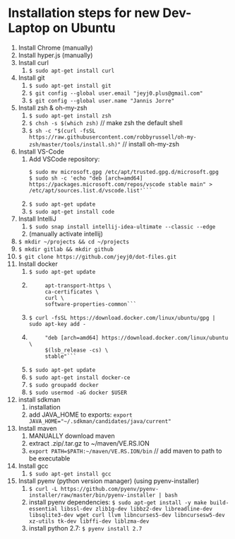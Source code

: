 # Installation steps for new Dev-Laptop on Ubuntu

1. Install Chrome (manually)
2. Install hyper.js (manually)
3. Install curl
	1. ```$ sudo apt-get install curl```
4. Install git
	1. ```$ sudo apt-get install git```
	2. ```$ git config --global user.email "jeyj0.plus@gmail.com"```
	3. ```$ git config --global user.name "Jannis Jorre"```
5. Install zsh & oh-my-zsh
	1. ```$ sudo apt-get install zsh```
	2. ```$ chsh -s $(which zsh)``` // make zsh the default shell
	3. ```$ sh -c "$(curl -fsSL https://raw.githubusercontent.com/robbyrussell/oh-my-zsh/master/tools/install.sh)"``` // install oh-my-zsh
6. Install VS-Code
	1. Add VSCode repository:
		```$ curl https://packages.microsoft.com/keys/microsoft.asc | gpg --dearmor > microsoft.gpg
		$ sudo mv microsoft.gpg /etc/apt/trusted.gpg.d/microsoft.gpg
		$ sudo sh -c 'echo "deb [arch=amd64] https://packages.microsoft.com/repos/vscode stable main" > /etc/apt/sources.list.d/vscode.list'```
	2. ```$ sudo apt-get update```
	3. ```$ sudo apt-get install code```
7. Install IntelliJ
	1. ```$ sudo snap install intellij-idea-ultimate --classic --edge```
	2. (manually activate intellij)
8. ```$ mkdir ~/projects && cd ~/projects```
9. ```$ mkdir gitlab && mkdir github```
10. ```$ git clone https://github.com/jeyj0/dot-files.git```
11. Install docker
	1. ```$ sudo apt-get update```
	2. ```$ sudo apt-get install \
    		apt-transport-https \
    		ca-certificates \
    		curl \
    		software-properties-common```
	3. ```$ curl -fsSL https://download.docker.com/linux/ubuntu/gpg | sudo apt-key add -```
	4. ```$ sudo add-apt-repository \
   			"deb [arch=amd64] https://download.docker.com/linux/ubuntu \
   			$(lsb_release -cs) \
   			stable"```
	5. ```$ sudo apt-get update```
	6. ```$ sudo apt-get install docker-ce```
	7. ```$ sudo groupadd docker```
	8. ```$ sudo usermod -aG docker $USER```
12. install sdkman
	1. installation
	2. add JAVA_HOME to exports: `export JAVA_HOME="~/.sdkman/candidates/java/current"`
12. Install maven
	1. MANUALLY download maven
	2. extract .zip/.tar.gz to ~/maven/VE.RS.ION
	3. `export PATH=$PATH:~/maven/VE.RS.ION/bin` // add maven to path to be executable
13. Install gcc
	1. `$ sudo apt-get install gcc`
14. Install pyenv (python version manager) (using pyenv-installer)
	1. `$ curl -L https://github.com/pyenv/pyenv-installer/raw/master/bin/pyenv-installer | bash`
	2. install pyenv dependencies:
		`$ sudo apt-get install -y make build-essential libssl-dev zlib1g-dev libbz2-dev libreadline-dev libsqlite3-dev wget curl llvm libncurses5-dev libncursesw5-dev xz-utils tk-dev libffi-dev liblzma-dev`
	4. install python 2.7: `$ pyenv install 2.7`